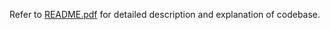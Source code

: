 Refer to [README.pdf](https://github.com/brozonoyer/NP-Chunker/blob/master/README.pdf) for detailed description and explanation of codebase.
